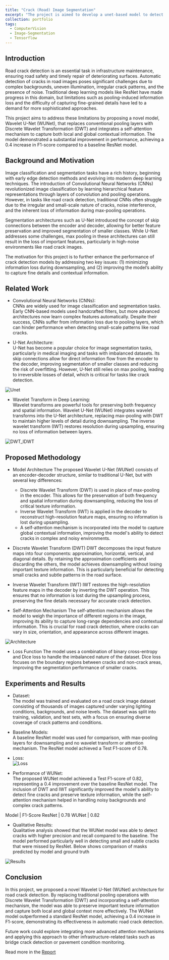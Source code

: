 ```yaml
---
title: "Crack (Road) Image Segmentation"
excerpt: "The project is aimed to develop a unet-based model to detect road cracks. <br/> [![Title](https://navoditamathur.github.io/files/roadcrack.jpg)](https://navoditamathur.github.io/portfolio/Research-RoadCrack-Segmentation/)"
collection: portfolio
tags: 
  - ComputerVision
  - Image-Segmentation
  - Tensorflow
---
```


Introduction
------
Road crack detection is an essential task in infrastructure maintenance, ensuring road safety and timely repair of deteriorating surfaces. Automatic detection of cracks in road images poses significant challenges due to complex backgrounds, uneven illumination, irregular crack patterns, and the presence of noise. Traditional deep learning models like ResNet have made progress in this domain, but limitations such as pooling-induced information loss and the difficulty of capturing fine-grained details have led to a demand for more sophisticated approaches.

This project aims to address these limitations by proposing a novel model, Wavelet U-Net (WUNet), that replaces conventional pooling layers with Discrete Wavelet Transformation (DWT) and integrates a self-attention mechanism to capture both local and global contextual information. The model demonstrated a substantial improvement in performance, achieving a 0.4 increase in F1-score compared to a baseline ResNet model.

Background and Motivation
------
Image classification and segmentation tasks have a rich history, beginning with early edge detection methods and evolving into modern deep learning techniques. The introduction of Convolutional Neural Networks (CNNs) revolutionized image classification by learning hierarchical feature representations through layers of convolution and pooling operations. However, in tasks like road crack detection, traditional CNNs often struggle due to the irregular and small-scale nature of cracks, noise interference, and the inherent loss of information during max-pooling operations.

Segmentation architectures such as U-Net introduced the concept of skip connections between the encoder and decoder, allowing for better feature preservation and improved segmentation of smaller classes. While U-Net addresses some challenges, max pooling in these architectures can still result in the loss of important features, particularly in high-noise environments like road crack images.

The motivation for this project is to further enhance the performance of crack detection models by addressing two key issues: (1) minimizing information loss during downsampling, and (2) improving the model’s ability to capture fine details and contextual information.

Related Work
------
- Convolutional Neural Networks (CNNs): <br/>
CNNs are widely used for image classification and segmentation tasks. Early CNN-based models used handcrafted filters, but more advanced architectures now learn complex features automatically. Despite their success, CNNs suffer from information loss due to pooling layers, which can hinder performance when detecting small-scale patterns like road cracks.

- U-Net Architecture: <br/>
U-Net has become a popular choice for image segmentation tasks, particularly in medical imaging and tasks with imbalanced datasets. Its skip connections allow for direct information flow from the encoder to the decoder, improving segmentation of smaller classes and reducing the risk of overfitting. However, U-Net still relies on max pooling, leading to irreversible losses of detail, which is critical for tasks like crack detection.

![Unet](https://navoditamathur.github.io/files/2074_unet.png)

- Wavelet Transform in Deep Learning: <br/>
Wavelet transforms are powerful tools for preserving both frequency and spatial information. Wavelet U-Net (WUNet) integrates wavelet transforms into the U-Net architecture, replacing max-pooling with DWT to maintain higher levels of detail during downsampling. The inverse wavelet transform (IWT) restores resolution during upsampling, ensuring no loss of information between layers.

![DWT_IDWT](https://navoditamathur.github.io/files/2074_dwt_idwt.png)

Proposed Methodology
------
- Model Architecture
The proposed Wavelet U-Net (WUNet) consists of an encoder-decoder structure, similar to traditional U-Net, but with several key differences:
  - Discrete Wavelet Transform (DWT) is used in place of max-pooling in the encoder. This allows for the preservation of both frequency and spatial information during downsampling, reducing the loss of critical texture information.
  - Inverse Wavelet Transform (IWT) is applied in the decoder to reconstruct high-resolution feature maps, ensuring no information is lost during upsampling.
  - A self-attention mechanism is incorporated into the model to capture global contextual information, improving the model's ability to detect cracks in complex and noisy environments.
  
- Discrete Wavelet Transform (DWT)
DWT decomposes the input feature maps into four components: approximation, horizontal, vertical, and diagonal details. By retaining the approximation coefficients and discarding the others, the model achieves downsampling without losing important texture information. This is particularly beneficial for detecting small cracks and subtle patterns in the road surface.

- Inverse Wavelet Transform (IWT)
IWT restores the high-resolution feature maps in the decoder by inverting the DWT operation. This ensures that no information is lost during the upsampling process, preserving the fine details necessary for accurate crack detection.

- Self-Attention Mechanism
The self-attention mechanism allows the model to weigh the importance of different regions in the image, improving its ability to capture long-range dependencies and contextual information. This is crucial for road crack detection, where cracks can vary in size, orientation, and appearance across different images.

![Architecture](https://navoditamathur.github.io/files/2074_architecture.png)

- Loss Function
The model uses a combination of binary cross-entropy and Dice loss to handle the imbalanced nature of the dataset. Dice loss focuses on the boundary regions between cracks and non-crack areas, improving the segmentation performance of smaller cracks.

Experiments and Results
------
- Dataset: <br/>
The model was trained and evaluated on a road crack image dataset consisting of thousands of images captured under varying lighting conditions, backgrounds, and noise levels. The dataset was split into training, validation, and test sets, with a focus on ensuring diverse coverage of crack patterns and conditions.

- Baseline Models: <br/>
A baseline ResNet model was used for comparison, with max-pooling layers for downsampling and no wavelet transform or attention mechanism. The ResNet model achieved a Test F1-score of 0.78.

- Loss: <br/>
![Loss](https://navoditamathur.github.io/files/2074_loss.png)


- Performance of WUNet: <br/>
The proposed WUNet model achieved a Test F1-score of 0.82, representing a 0.4 improvement over the baseline ResNet model. The inclusion of DWT and IWT significantly improved the model's ability to detect fine cracks and preserve texture information, while the self-attention mechanism helped in handling noisy backgrounds and complex crack patterns.

Model	| F1-Score
ResNet | 0.78
WUNet	| 0.82

- Qualitative Results: <br/>
Qualitative analysis showed that the WUNet model was able to detect cracks with higher precision and recall compared to the baseline. The model performed particularly well in detecting small and subtle cracks that were missed by ResNet. Below shows comparison of masks predicted by model and ground truth

![Results](https://navoditamathur.github.io/files/2074_results.png)

Conclusion
------
In this project, we proposed a novel Wavelet U-Net (WUNet) architecture for road crack detection. By replacing traditional pooling operations with Discrete Wavelet Transformation (DWT) and incorporating a self-attention mechanism, the model was able to preserve important texture information and capture both local and global context more effectively. The WUNet model outperformed a standard ResNet model, achieving a 0.4 increase in F1-score, demonstrating its effectiveness in automatic road crack detection.

Future work could explore integrating more advanced attention mechanisms and applying this approach to other infrastructure-related tasks such as bridge crack detection or pavement condition monitoring.

Read more in the [Report](https://navoditamathur.github.io/files/Introduction_to_Computer_Vision_Project_Report.pdf)
